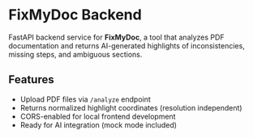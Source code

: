 # FixMyDoc Backend

FastAPI backend service for **FixMyDoc**, a tool that analyzes PDF documentation and returns AI-generated highlights of inconsistencies, missing steps, and ambiguous sections.  

## Features
- Upload PDF files via `/analyze` endpoint  
- Returns normalized highlight coordinates (resolution independent)  
- CORS-enabled for local frontend development  
- Ready for AI integration (mock mode included)  
